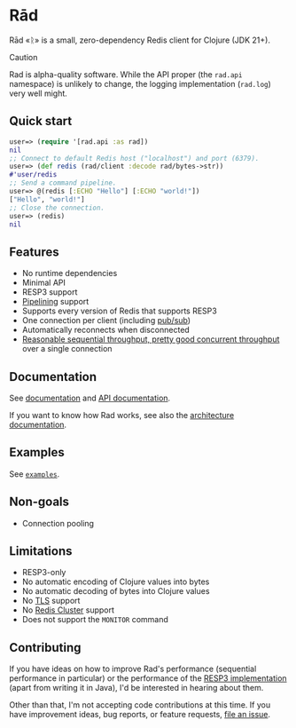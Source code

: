 # Rād

Rād «ᚱ» is a small, zero-dependency Redis client for Clojure (JDK 21+).

> [!CAUTION]
> Rad is alpha-quality software. While the API proper (the `rad.api` namespace) is unlikely to change, the logging implementation (`rad.log`) very well might.

## Quick start

```clojure
user=> (require '[rad.api :as rad])
nil
;; Connect to default Redis host ("localhost") and port (6379).
user=> (def redis (rad/client :decode rad/bytes->str))
#'user/redis
;; Send a command pipeline.
user=> @(redis [:ECHO "Hello"] [:ECHO "world!"])
["Hello", "world!"]
;; Close the connection.
user=> (redis)
nil
```

## Features

- No runtime dependencies
- Minimal API
- RESP3 support
- [Pipelining](https://redis.io/docs/latest/develop/use/pipelining/) support
- Supports every version of Redis that supports RESP3
- One connection per client (including [pub/sub](https://redis.io/docs/latest/develop/interact/pubsub/))
- Automatically reconnects when disconnected
- [Reasonable sequential throughput, pretty good concurrent throughput](https://github.com/eerohele/rad/actions/workflows/bench.yml) over a single connection

## Documentation

See [documentation](doc/INDEX.md) and [API documentation](https://eerohele.github.io/rad).

If you want to know how Rad works, see also the [architecture documentation](doc/ARCHITECTURE.md).

## Examples

See [`examples`](examples).

## Non-goals

- Connection pooling

## Limitations

- RESP3-only
- No automatic encoding of Clojure values into bytes
- No automatic decoding of bytes into Clojure values
- No [TLS](https://redis.io/docs/latest/operate/oss_and_stack/management/security/encryption/) support
- No [Redis Cluster](https://redis.io/docs/latest/operate/oss_and_stack/management/scaling/) support
- Does not support the `MONITOR` command

## Contributing

If you have ideas on how to improve Rad's performance (sequential performance in particular) or the performance of the [RESP3 implementation](https://github.com/eerohele/rad/blob/main/src/rad/resp.clj) (apart from writing it in Java), I'd be interested in hearing about them.

Other than that, I'm not accepting code contributions at this time. If you have improvement ideas, bug reports, or feature requests, [file an issue](https://github.com/eerohele/rad/issues).
